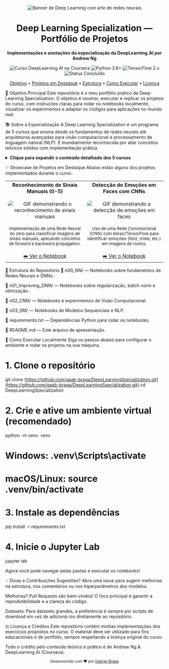 <p align="center">
<img src="https://www.google.com/search?q=https://images.unsplash.com/photo-1599658880122-91e3b4d532de%3Fixlib%3Drb-4.0.3%26ixid%3DMnwxMjA3fDB8MHxwaG90by1wYWdlfHx8fGVufDB8fHx8%26auto%3Dformat%26fit%3Dcrop%26w%3D1200%26h%3D300" alt="Banner de Deep Learning com arte de redes neurais">
</p>

<h1 align="center">Deep Learning Specialization — Portfólio de Projetos</h1>

<p align="center">
<strong>Implementações e anotações da especialização da DeepLearning.AI por Andrew Ng</strong>
</p>

<p align="center">
<img src="https://www.google.com/search?q=https://img.shields.io/badge/DeepLearning.AI-Coursera-0056D2%3Fstyle%3Dfor-the-badge%26logo%3Dcoursera" alt="Curso DeepLearning.AI na Coursera">
<img src="https://www.google.com/search?q=https://img.shields.io/badge/Python-3.8%2B-3776AB%3Fstyle%3Dfor-the-badge%26logo%3Dpython" alt="Python 3.8+">
<img src="https://www.google.com/search?q=https://img.shields.io/badge/TensorFlow-2.x-FF6F00%3Fstyle%3Dfor-the-badge%26logo%3Dtensorflow" alt="TensorFlow 2.x">
<img src="https://www.google.com/search?q=https://img.shields.io/badge/Status-Conclu%C3%ADdo-4CAF50%3Fstyle%3Dfor-the-badge" alt="Status Concluído">
</p>

<p align="center">
<a href="#-objetivo-principal">Objetivo</a> •
<a href="#-showcase-de-projetos-em-destaque">Projetos em Destaque</a> •
<a href="#-estrutura-do-repositório">Estrutura</a> •
<a href="#-como-executar-localmente">Como Executar</a> •
<a href="#-licença-e-créditos">Licença</a>
</p>

🎯 Objetivo Principal
Este repositório é o meu portfólio prático da Deep Learning Specialization. O objetivo é mostrar, executar e replicar os projetos do curso, com instruções claras para rodar os notebooks localmente, visualizar os experimentos e adaptar os códigos para aplicações no mundo real.

📚 Sobre a Especialização
A Deep Learning Specialization é um programa de 5 cursos que ensina desde os fundamentos de redes neurais até arquiteturas avançadas para visão computacional e processamento de linguagem natural (NLP). É mundialmente reconhecida por aliar conceitos teóricos sólidos com implementação prática.

<details>
<summary><strong>Clique para expandir o conteúdo detalhado dos 5 cursos</strong></summary>

Neural Networks and Deep Learning: Fundamentos essenciais como forward/backward propagation, funções de ativação e a primeira rede neural totalmente conectada.

Improving Deep Neural Networks: Técnicas para aprimorar modelos, incluindo regularização (L2, Dropout), normalização por batch, otimizadores (Momentum, RMSprop, Adam) e tuning de hiperparâmetros.

Structuring Machine Learning Projects: Estratégias para construir projetos de ML de ponta a ponta, com foco em análise de erro, métricas e o ciclo de vida de produção.

Convolutional Neural Networks (CNNs): Arquiteturas para visão computacional, como LeNet, AlexNet, VGG, ResNet e Inception, aplicadas a detecção e reconhecimento de imagens.

Sequence Models: Modelos para dados sequenciais, como RNNs, LSTMs, GRUs, word embeddings, e a revolucionária arquitetura de Atenção/Transformers para tarefas de NLP.

</details>

✨ Showcase de Projetos em Destaque
Abaixo estão alguns dos projetos implementados durante o curso.

<table>
<tr>
<td align="center" width="50%">
<strong>Reconhecimento de Sinais Manuais (0-5)</strong><br/><br/>
<img src="https://www.google.com/search?q=https://placehold.co/400x250/2d3748/e2e8f0%3Ftext%3DGIF%2Bdo%2BProjeto%2B1" alt="GIF demonstrando o reconhecimento de sinais manuais" style="border-radius: 8px;" /><br/><br/>
<small>Implementação de uma Rede Neural do zero para classificar imagens de sinais manuais, aplicando conceitos de forward e backward propagation.</small><br/><br/>
<a href="./n00_NN/link_para_o_notebook.ipynb">➡️ Ver o Notebook</a>
</td>
<td align="center" width="50%">
<strong>Detecção de Emoções em Faces com CNNs</strong><br/><br/>
<img src="https://www.google.com/search?q=https://placehold.co/400x250/2d3748/e2e8f0%3Ftext%3DGIF%2Bdo%2BProjeto%2B2" alt="GIF demonstrando a detecção de emoções em faces" style="border-radius: 8px;" /><br/><br/>
<small>Uso de uma Rede Convolucional (CNN) com Keras/TensorFlow para identificar emoções (feliz, triste, etc.) em imagens de rostos.</small><br/><br/>
<a href="./n02_CNN/link_para_o_notebook.ipynb">➡️ Ver o Notebook</a>
</td>
</tr>
</table>

📂 Estrutura do Repositório
📁 n00_NN/ — Notebooks sobre fundamentos de Redes Neurais e DNNs.

📁 n01_Improving_DNN/ — Notebooks sobre regularização, batch norm e otimização.

📁 n02_CNN/ — Notebooks e experimentos de Visão Computacional.

📁 n03_SM/ — Notebooks de Modelos Sequenciais e NLP.

📄 requirements.txt — Dependências Python para rodar os notebooks.

📄 README.md — Este arquivo de apresentação.

🚀 Como Executar Localmente
Siga os passos abaixo para configurar o ambiente e rodar os projetos na sua máquina.

# 1. Clone o repositório
git clone [https://github.com/gaab-braga/DeepLearningSpecialization.git](https://github.com/gaab-braga/DeepLearningSpecialization.git)
cd DeepLearningSpecialization

# 2. Crie e ative um ambiente virtual (recomendado)
python -m venv .venv
# Windows: .venv\Scripts\activate
# macOS/Linux: source .venv/bin/activate

# 3. Instale as dependências
pip install -r requirements.txt

# 4. Inicie o Jupyter Lab
jupyter lab

Agora você pode navegar pelas pastas e executar os notebooks!

💡 Dicas e Contribuições
Sugestões? Abra uma issue para sugerir melhorias na estrutura, nos comentários ou nos hiperparâmetros dos modelos.

Melhorias? Pull Requests são bem-vindos! O foco principal é garantir a reprodutibilidade e a clareza do código.

Datasets: Para datasets grandes, a preferência é sempre por scripts de download em vez de adicioná-los diretamente ao repositório.

⚖️ Licença e Créditos
Este repositório contém minhas implementações dos exercícios propostos no curso. O material deve ser utilizado para fins educacionais e de portfólio, sempre respeitando a licença original do curso.

Todo o crédito pelo conteúdo teórico e prático é de Andrew Ng & DeepLearning.AI (Coursera).

<p align="center">
<small>Desenvolvido com ❤️ por <a href="https://www.google.com/search?q=https://github.com/gaab-braga">Gabriel Braga</a></small>
</p>